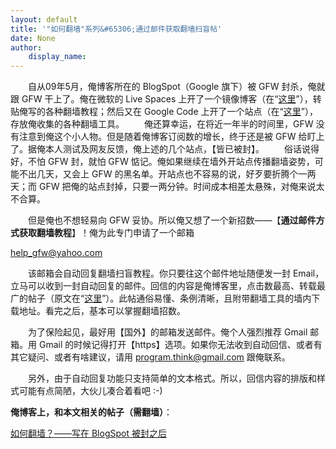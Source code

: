 ```yaml
---
layout: default
title: '"如何翻墙"系列&#65306;通过邮件获取翻墙扫盲帖'
date: None
author:
    display_name: 
---
```


　　自从09年5月，俺博客所在的 BlogSpot（Google 旗下）被 GFW 封杀，俺就跟 GFW 干上了。俺在微软的 Live Spaces 上开了一个镜像博客（在“[这里](https://program-think.spaces.live.com/)”），转贴俺写的各种翻墙教程；然后又在 Google Code 上开了一个站点（在“[这里](https://code.google.com/p/program-think/)”），存放俺收集的各种翻墙工具。 　　俺还算幸运，在将近一年半的时间里，GFW 没有注意到俺这个小人物。但是随着俺博客订阅数的增长，终于还是被 GFW 给盯上了。据俺本人测试及网友反馈，俺上述的几个站点，【皆已被封】。 　　俗话说得好，不怕 GFW 封，就怕 GFW 惦记。俺如果继续在墙外开站点传播翻墙姿势，可能不出几天，又会上 GFW 的黑名单。开站点也不容易的说，好歹要折腾个一两天；而 GFW 把俺的站点封掉，只要一两分钟。时间成本相差太悬殊，对俺来说太不合算。

　　但是俺也不想轻易向 GFW 妥协。所以俺又想了一个新招数——【**通过邮件方式获取翻墙教程**】！俺为此专门申请了一个邮箱

  

[help\_gfw@yahoo.com](mailto:help_gfw@yahoo.com)

  
　　该邮箱会自动回复翻墙扫盲教程。你只要往这个邮件地址随便发一封 Email，立马可以收到一封自动回复的邮件。回信的内容是俺博客里，点击数最高、转载最广的帖子（原文在“[这里](https://program-think.blogspot.com/2009/05/how-to-break-through-gfw.html)”）。此帖通俗易懂、条例清晰，且附带翻墙工具的墙内下载地址。看完之后，基本可以掌握翻墙招数。

　　为了保险起见，最好用【国外】的邮箱发送邮件。俺个人强烈推荐 Gmail 邮箱。用 Gmail 的时候记得打开【https】选项。如果你无法收到自动回信、或者有其它疑问、或者有啥建议，请用 [program.think@gmail.com](mailto:program.think@gmail.com) 跟俺联系。

　　另外，由于自动回复功能只支持简单的文本格式。所以，回信内容的排版和样式可能有点简陋，大伙儿凑合着看吧 :-)

**俺博客上，和本文相关的帖子（需翻墙）**：

  
[如何翻墙？——写在 BlogSpot 被封之后](https://program-think.blogspot.com/2009/05/how-to-break-through-gfw.html)

